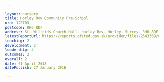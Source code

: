 ```yaml
---

layout: nursery
title: Horley Row Community Pre-School
urn: 122703
postcode: RH6 8DF
address: St. Wilfrids Church Hall, Horley Row, Horley, Surrey, RH6 8DF
latestReportUrl: https://reports.ofsted.gov.uk/provider/files/2543369/urn/122703.pdf
teaching: 2
development: 2
leadership: 2
outcomes: 2
overall: 2
date: 01 April 2018 
datePublish: 27 January 2016

---
```

